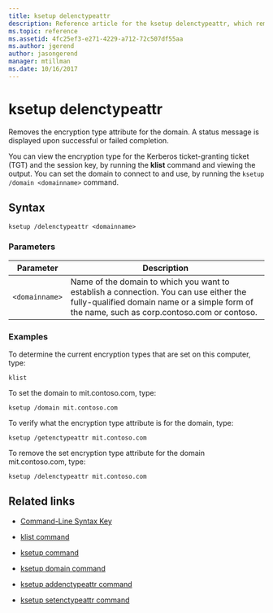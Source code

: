 ```yaml
---
title: ksetup delenctypeattr
description: Reference article for the ksetup delenctypeattr, which removes the encryption type attribute for the domain.
ms.topic: reference
ms.assetid: 4fc25ef3-e271-4229-a712-72c507df55aa
ms.author: jgerend
author: jasongerend
manager: mtillman
ms.date: 10/16/2017
---
```


# ksetup delenctypeattr

Removes the encryption type attribute for the domain. A status message is displayed upon successful or failed completion.

You can view the encryption type for the Kerberos ticket-granting ticket (TGT) and the session key, by running the **klist** command and viewing the output. You can set the domain to connect to and use, by running the `ksetup /domain <domainname>` command.

## Syntax

```
ksetup /delenctypeattr <domainname>
```

### Parameters

| Parameter | Description |
| ----------| ----------- |
| `<domainname>` | Name of the domain to which you want to establish a connection. You can use either the fully-qualified domain name or a simple form of the name, such as corp.contoso.com or contoso. |

### Examples

To determine the current encryption types that are set on this computer, type:

```
klist
```

To set the domain to mit.contoso.com, type:

```
ksetup /domain mit.contoso.com
```

To verify what the encryption type attribute is for the domain, type:

```
ksetup /getenctypeattr mit.contoso.com
```

To remove the set encryption type attribute for the domain mit.contoso.com, type:

```
ksetup /delenctypeattr mit.contoso.com
```

## Related links

- [Command-Line Syntax Key](command-line-syntax-key.md)

- [klist command](klist.md)

- [ksetup command](ksetup.md)

- [ksetup domain command](ksetup-domain.md)

- [ksetup addenctypeattr command](ksetup-addenctypeattr.md)

- [ksetup setenctypeattr command](ksetup-setenctypeattr.md)
